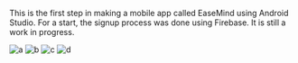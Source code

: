 This is the first step in making a mobile app called EaseMind using Android Studio.
For a start, the signup process was done using Firebase.
It is still a work in progress.







![a](https://github.com/sambett/MinEase-MobileApp/assets/130989690/77423c82-af62-4e3a-9561-3c0c1bb6f7b2)
![b](https://github.com/sambett/MinEase-MobileApp/assets/130989690/267190a8-6aba-4fce-9cb3-8bcf342fc4d4)
![c](https://github.com/sambett/MinEase-MobileApp/assets/130989690/077859f6-8b62-4ce6-94a5-35d5a34e3c9f)
![d](https://github.com/sambett/MinEase-MobileApp/assets/130989690/6f0937c8-9b43-4a68-9b20-f0367910bd82)

